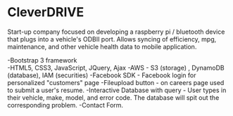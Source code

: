 # CleverDRIVE

Start-up company focused on developing a raspberry pi / bluetooth device that plugs into a vehicle's ODBII port. Allows syncing of efficiency, mpg, maintenance, and other vehicle health data to mobile application.

-Bootstrap 3 framework <br />
-HTML5, CSS3, JavaScript, JQuery, Ajax
-AWS - S3 (storage) , DynamoDB (database), IAM (securities)
-Facebook SDK - Facebook login for personalized "customers" page
-Fileupload button - on careers page used to submit a user's resume. 
-Interactive Database with query - User types in their vehicle, make, model, and error code. The database will spit out the corresponding problem.
-Contact Form.
